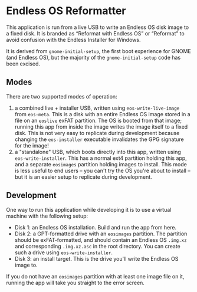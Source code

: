 Endless OS Reformatter
======================

This application is run from a live USB to write an Endless OS disk image to a
fixed disk. It is branded as “Reformat with Endless OS” or “Reformat” to avoid
confusion with the Endless Installer for Windows.

It is derived from `gnome-initial-setup`, the first boot experience for GNOME
(and Endless OS), but the majority of the `gnome-initial-setup` code has been
excised.


Modes
-----

There are two supported modes of operation:

1. a combined live + installer USB, written using `eos-write-live-image` from
   `eos-meta`. This is a disk with an entire Endless OS image stored in a file
   on an `eoslive` exFAT partition. The OS is booted from that image; running
   this app from inside the image writes the image itself to a fixed disk. This
   is not very easy to replicate during development because changing the
   `eos-installer` executable invalidates the GPG signature for the image!
2. a "standalone" USB, which boots directly into this app, written using
   `eos-write-installer`. This has a normal ext4 partition holding this app,
   and a separate `eosimages` partition holding images to install. This mode is
   less useful to end users – you can't try the OS you're about to install –
   but it is an easier setup to replicate during development.


Development
-----------

One way to run this application while developing it is to use a virtual machine
with the following setup:

* Disk 1: an Endless OS installation. Build and run the app from here.
* Disk 2: a GPT-formatted drive with an `eosimages` partition. The partition
  should be exFAT-formatted, and should contain an Endless OS `.img.xz` and
  corresponding `.img.xz.asc` in the root directory. You can create such a
  drive using `eos-write-installer`.
* Disk 3: an install target. This is the drive you'll write the Endless OS image to.

If you do not have an `eosimages` partition with at least one image file on it,
running the app will take you straight to the error screen.
